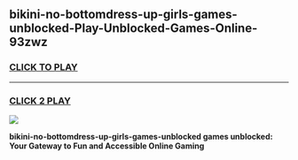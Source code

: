 
## bikini-no-bottomdress-up-girls-games-unblocked-Play-Unblocked-Games-Online-93zwz
<h3>
<a href="https://premium76.site?title=bikini-no-bottomdress-up-girls-games-unblocked&ref=24A">CLICK TO PLAY</a></h3>
<hr>

<h3>
<a href="https://premium76.site?title=bikini-no-bottomdress-up-girls-games-unblocked&ref=24A">CLICK 2 PLAY</a>
  
</h3>

<a href="https://premium76.site?title=bikini-no-bottomdress-up-girls-games-unblocked&ref=24A"><img src="https://clearcache.store/games.png"></a>


**bikini-no-bottomdress-up-girls-games-unblocked games unblocked: Your Gateway to Fun and Accessible Online Gaming**
